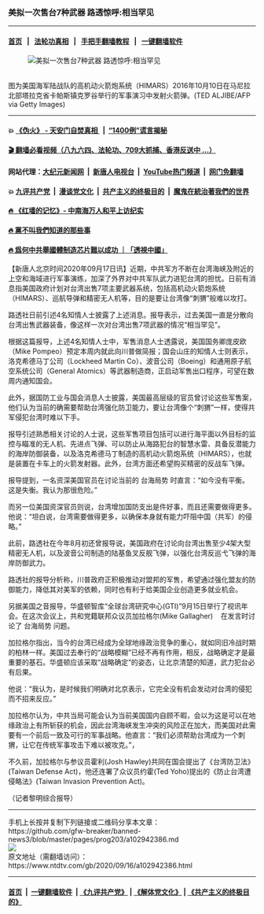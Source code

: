 ### 美拟一次售台7种武器 路透惊呼:相当罕见
------------------------

#### [首页](https://github.com/gfw-breaker/banned-news3/blob/master/README.md) &nbsp;&nbsp;|&nbsp;&nbsp; [法轮功真相](https://github.com/begood0513/basic/blob/master/README.md)  &nbsp;&nbsp;|&nbsp;&nbsp; [手把手翻墙教程](https://github.com/gfw-breaker/guides/wiki)  &nbsp;&nbsp;|&nbsp;&nbsp; [一键翻墙软件](https://github.com/gfw-breaker/nogfw/blob/master/README.md)  



<div><div class="featured_image">
 <figure>
  <img alt="美拟一次售台7种武器 路透惊呼:相当罕见" src="https://i.ntdtv.com/assets/uploads/2020/09/GettyImages-613708026-800x450.jpg"/>
 </figure><br/>
 <span class="caption">
  图为美国海军陆战队的高机动火箭炮系统（HIMARS）2016年10月10日在马尼拉北部塔拉克省卡帕斯镇克罗谷举行的军事演习中发射火箭弹。(TED ALJIBE/AFP via Getty Images)
 </span>
</div>
</div><hr/>

#### 💥 [《伪火》 - 天安门自焚真相 ](http://158.247.195.190:10000/videos/blog/weihuo.html)&nbsp; |&nbsp; [“1400例”谎言揭秘  ](http://158.247.195.190:10000/videos/blog/jiexi1400.html)

#### [ 🎬  翻墙必看视频（八九六四、法轮功、709大抓捕、香港反送中 ...）](https://github.com/gfw-breaker/links/blob/master/banned.md)

#### 网站代理：[大纪元新闻网](http://158.247.195.190:10080/gb/) &nbsp;|&nbsp; [新唐人电视台](http://158.247.195.190:8808/gb/)  &nbsp;|&nbsp; [YouTube热门频道](http://158.247.195.190/youtube.html) &nbsp;|&nbsp; [网门免翻墙](http://158.247.195.190:11000/show.aspx?name=ogHome)

#### 💥 [九评共产党](http://158.247.195.190:10000/videos/res/jiuping/)&nbsp; |&nbsp; [漫谈党文化](http://158.247.195.190:10000/videos/res/mtdwh/)&nbsp; |&nbsp; [共产主义的终极目的](http://158.247.195.190:10000/videos/res/zjmd/)&nbsp; |&nbsp; [魔鬼在統治著我們的世界](http://158.247.195.190:10000/videos/res/TheSpecter/)  

#### [ 🔥  《红墙的记忆》- 中南海万人和平上访纪实](http://158.247.195.190:10000/videos/news/../legend/index.html)

#### [ 🔥  黨不叫我們知道的那些事](http://158.247.195.190:10000/videos/news/truth02.html)

#### [ 🔥  爲何中共舉國體制造芯片難以成功 ｜「透視中國」](http://158.247.195.190:10000/videos/news/don03.html)

<div><div class="post_content" itemprop="articleBody">
 <p>
  【新唐人北京时间2020年09月17日讯】近期，中共军方不断在台湾海峡及附近的上空和海域进行军事演练，加深了外界对中共军队武力进犯台湾的担忧。日前有消息指美国政府计划对台湾出售7项主要武器系统，包括高机动火箭炮系统（HIMARS）、巡航导弹和精密无人机等，目的是要让台湾像“刺猬”般难以攻打。
 </p>
 <p>
  路透社日前引述4名知情人士披露了上述消息。报导表示，过去美国一直是分散向台湾出售武器装备，像这样一次对台湾出售7项武器的情况“相当罕见”。
 </p>
 <p>
  根据这篇报导，上述4名知情人士中，军售消息人士透露说，美国国务卿庞皮欧（Mike Pompeo）预定本周内就此向川普做简报；国会山庄的知情人士则表示，洛克希德马丁公司（Lockheed Martin Co）、波音公司（Boeing）和通用原子航空系统公司（General Atomics）等武器制造商，正启动军售出口程序，可望在数周内通知国会。
 </p>
 <p>
  此外，据国防工业与国会消息人士披露，美国最高层级的官员曾讨论这些军售案，他们认为当前的确需要帮助台湾强化防卫能力，要让台湾像个“刺猬”一样，使得共军侵犯台湾时难以下手。
 </p>
 <p>
  报导引述熟悉相关讨论的人士说，这些军售项目包括可以进行海平面以外目标的监控与瞄准的无人机、先进点飞弹、可以防止从海路犯台的智慧水雷、具备反潜能力的海岸防御装备，以及洛克希德马丁制造的高机动火箭炮系统（HIMARS），也就是装置在卡车上的火箭发射器。此外，台湾方面还希望购买精密的反战车飞弹。
 </p>
 <p>
  报导提到，一名资深美国官员在讨论当前的
  <ok href="https://www.ntdtv.com/gb/台海局势.htm">
   台海局势
  </ok>
  时直言：“如今没有平衡。这是失衡。我认为那很危险。”
 </p>
 <p>
  而另一位美国资深官员则说，台湾增加国防支出是件好事，而且还需要做得更多。他说：“坦白说，台湾需要做得更多，以确保本身就有能力吓阻中国（共军）的侵略。”
 </p>
 <p>
  此前，路透社在今年8月初还曾报导说，美国政府在讨论向台湾出售至少4架大型精密无人机，以及波音公司制造的陆基鱼叉反舰飞弹，以强化台湾反巡弋飞弹的海岸防御武力。
 </p>
 <p>
  路透社的报导分析称，川普政府正积极推动对盟邦的军售，希望通过强化盟友的防御能力，降低其对美军的依赖，同时也有利于给美国企业创造更多就业机会。
 </p>
 <p>
  另据美国之音报导，华盛顿智库“全球台湾研究中心(GTI)”9月15日举行了视讯年会。在这次会议上，共和党籍联邦众议员加拉格尔(Mike Gallagher)    在发言时讨论了
  <ok href="https://www.ntdtv.com/gb/台海局势.htm">
   台海局势
  </ok>
  问题。
 </p>
 <p>
  加拉格尔指出，当今的台湾已经成为全球地缘政治竞争的重心，就如同旧冷战时期的柏林一样。美国过去奉行的“战略模糊”已经不再有作用，相反，战略确定才是最重要的基石。华盛顿应该采取“战略确定”的姿态，让北京清楚的知道，武力犯台必有后果。
 </p>
 <p>
  他说：“我认为，是时候我们明确对北京表示，它完全没有机会发动对台湾的侵犯而不招来反应。”
 </p>
 <p>
  加拉格尔认为，中共当局可能会认为当前美国国内自顾不暇，会以为这是可以在地缘政治上有所斩获的机会，因此台湾海峡发生冲突的风险正在加大，而美国对此需要有一个前后一致及可行的军事战略。他直言：“我们必须帮助台湾成为一个刺猬，让它在传统军事攻击下难以被攻克。”，
 </p>
 <p>
  不久前，加拉格尔与参议员霍利(Josh Hawley)共同在国会提出了《台湾防卫法》(Taiwan Defense Act)，他还连署了众议员约霍(Ted Yoho)提出的《防止台湾遭侵略法》(Taiwan Invasion Prevention Act)。
 </p>
 <p>
  （记者黎明综合报导）
 </p>
 <div class="single_ad">
 </div>
</div>
</div>
<hr/>
手机上长按并复制下列链接或二维码分享本文章：<br/>
https://github.com/gfw-breaker/banned-news3/blob/master/pages/prog203/a102942386.md <br/>
<a href='https://github.com/gfw-breaker/banned-news3/blob/master/pages/prog203/a102942386.md'><img src='https://github.com/gfw-breaker/banned-news3/blob/master/pages/prog203/a102942386.md.png'/></a> <br/>
原文地址（需翻墙访问）：https://www.ntdtv.com/gb/2020/09/16/a102942386.html


------------------------
#### [首页](https://github.com/gfw-breaker/banned-news3/blob/master/README.md) &nbsp;|&nbsp; [一键翻墙软件](https://github.com/gfw-breaker/nogfw/blob/master/README.md) &nbsp;| [《九评共产党》](https://github.com/gfw-breaker/9ping.md/blob/master/README.md#九评之一评共产党是什么) | [《解体党文化》](https://github.com/gfw-breaker/jtdwh.md/blob/master/README.md) | [《共产主义的终极目的》](https://github.com/gfw-breaker/gczydzjmd.md/blob/master/README.md)


<img src='http://gfw-breaker.win/banned-news3/pages/prog203/a102942386.md' width='0px' height='0px'/>
